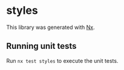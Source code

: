 # styles

This library was generated with [Nx](https://nx.dev).

## Running unit tests

Run `nx test styles` to execute the unit tests.
